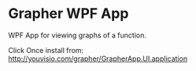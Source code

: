 Grapher WPF App
===============

WPF App for viewing graphs of a function.

Click Once install from: http://youvisio.com/grapher/GrapherApp.UI.application
